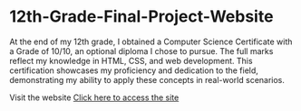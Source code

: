 # 12th-Grade-Final-Project-Website
At the end of my 12th grade, I obtained a Computer Science Certificate with a Grade of 10/10, an optional diploma I chose to pursue. The full marks reflect my knowledge in HTML, CSS, and web development. This certification showcases my proficiency and dedication to the field, demonstrating my ability to apply these concepts in real-world scenarios.

Visit the website
[Click here to access the site](https://alexandra-lupu.github.io/12th-Grade-Final-Project-Website/)
